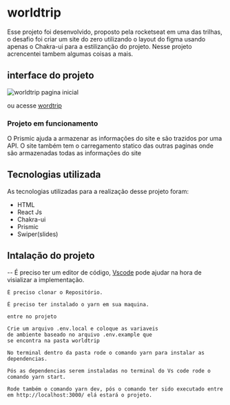 # worldtrip

Esse projeto foi desenvolvido, proposto pela rocketseat em uma das trilhas, o desafio foi criar um site do zero utilizando o layout do figma usando apenas o Chakra-ui
para a estilizanção do projeto. Nesse projeto acrencentei tambem algumas coisas a mais.

## interface do projeto 

![worldtrip pagina inicial](https://user-images.githubusercontent.com/82763928/184650520-01f83c18-5d96-4a6f-b4fe-4632085053cd.gif)

ou acesse [wordtrip](https://worldtrip-8gm60smcf-catalendas.vercel.app/)

### Projeto em funcionamento
O Prismic ajuda a armazenar as informações do site e são trazidos por uma API.
O site também tem o carregamento statico das outras paginas onde são armazenadas todas as informações do site

## Tecnologias utilizada

As tecnologias utilizadas para a realização desse projeto foram:

- HTML
- React Js
- Chakra-ui
- Prismic
- Swiper(slides)

## Intalação do projeto

-- É preciso ter um editor de código, [Vscode](https://code.visualstudio.com/) pode ajudar na hora de visializar a implementação.
 
 ````
 É preciso clonar o Repositório.
 
 É preciso ter instalado o yarn em sua maquina.
 
 entre no projeto
 
 Crie um arquivo .env.local e coloque as variaveis
 de ambiente baseado no arquivo .env.example que
 se encontra na pasta worldtrip
 
 No terminal dentro da pasta rode o comando yarn para instalar as dependencias.
 
 Pós as dependencias serem instaladas no terminal do Vs code rode o comando yarn start.
 
 Rode também o comando yarn dev, pós o comando ter sido executado entre em http://localhost:3000/ elá estará o projeto. 
  

 ````
